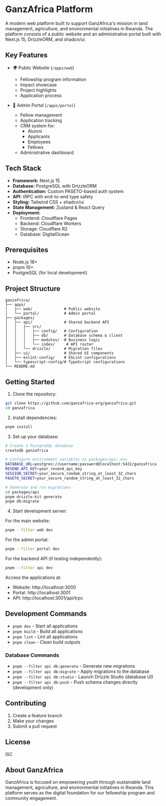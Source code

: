 # GanzAfrica Platform

A modern web platform built to support GanzAfrica's mission in land management, agriculture, and environmental initiatives in Rwanda. The platform consists of a public website and an administrative portal built with Next.js 15, DrizzleORM, and shadcn/ui.

## Key Features

- 🌍 Public Website (`/apps/web`)

  - Fellowship program information
  - Impact showcase
  - Project highlights
  - Application process

- 🔐 Admin Portal (`/apps/portal`)
  - Fellow management
  - Application tracking
  - CRM system for:
    - Alumni
    - Applicants
    - Employees
    - Fellows
  - Administrative dashboard

## Tech Stack

- **Framework:** Next.js 15
- **Database:** PostgreSQL with DrizzleORM
- **Authentication:** Custom PASETO-based auth system
- **API:** tRPC with end-to-end type safety
- **Styling:** Tailwind CSS + shadcn/ui
- **State Management:** Zustand & React Query
- **Deployment:**
  - Frontend: Cloudflare Pages
  - Backend: Cloudflare Workers
  - Storage: Cloudflare R2
  - Database: DigitalOcean

## Prerequisites

- Node.js 18+
- pnpm 10+
- PostgreSQL (for local development)

## Project Structure

```
ganzafrica/
├── apps/
│   ├── web/              # Public website
│   └── portal/           # Admin portal
├── packages/
│   ├── api/              # Shared backend API
│   │   ├── src/
│   │   │   ├── config/   # Configuration
│   │   │   ├── db/       # Database schema & client
│   │   │   ├── modules/  # Business logic
│   │   │   └── index/     # API router
│   │   └── drizzle/      # Migration files
│   ├── ui/               # Shared UI components
│   ├── eslint-config/    # ESLint configurations
│   └── typescript-config/# TypeScript configurations
└── README.md
```

## Getting Started

1. Clone the repository:

```bash
git clone https://github.com/ganzafrica-org/ganzafrica.git
cd ganzafrica
```

2. Install dependencies:

```bash
pnpm install
```

3. Set up your database:

```bash
# Create a PostgreSQL database
createdb ganzafrica

# Configure environment variables in packages/api/.env
DATABASE_URL=postgres://username:password@localhost:5432/ganzafrica
RESEND_API_KEY=your_resend_api_key
SESSION_SECRET=your_secure_random_string_at_least_32_chars
PASETO_SECRET=your_secure_random_string_at_least_32_chars

# Generate and run migrations
cd packages/api
pnpm drizzle-kit generate
pnpm db:migrate
```

4. Start development server:

For the main website:

```bash
pnpm --filter web dev
```

For the admin portal:

```bash
pnpm --filter portal dev
```

For the backend API (if testing independently):

```bash
pnpm --filter api dev
```

Access the applications at:

- Website: http://localhost:3000
- Portal: http://localhost:3001
- API: http://localhost:3001/api/trpc

## Development Commands

- `pnpm dev` - Start all applications
- `pnpm build` - Build all applications
- `pnpm lint` - Lint all applications
- `pnpm clean` - Clean build outputs

### Database Commands

- `pnpm --filter api db:generate` - Generate new migrations
- `pnpm --filter api db:migrate` - Apply migrations to the database
- `pnpm --filter api db:studio` - Launch Drizzle Studio (database UI)
- `pnpm --filter api db:push` - Push schema changes directly (development only)

## Contributing

1. Create a feature branch
2. Make your changes
3. Submit a pull request

## License

ISC

## About GanzAfrica

GanzAfrica is focused on empowering youth through sustainable land management, agriculture, and environmental initiatives in Rwanda. This platform serves as the digital foundation for our fellowship program and community engagement.
